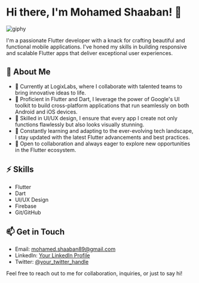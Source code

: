 # Hi there, I'm Mohamed Shaaban! 👋
![giphy](https://github.com/mohamedsyoussef/mohamedsyoussef/assets/72705926/0db6d158-dd1a-4c59-a98c-6230676a51ee)

I'm a passionate Flutter developer with a knack for crafting beautiful and functional mobile applications.  I've honed my skills in building responsive and scalable Flutter apps that deliver exceptional user experiences.

## 🚀 About Me

- 💼 Currently at LogixLabs, where I collaborate with talented teams to bring innovative ideas to life.
- 🔧 Proficient in Flutter and Dart, I leverage the power of Google's UI toolkit to build cross-platform applications that run seamlessly on both Android and iOS devices.
- 📱 Skilled in UI/UX design, I ensure that every app I create not only functions flawlessly but also looks visually stunning.
- 🌱 Constantly learning and adapting to the ever-evolving tech landscape, I stay updated with the latest Flutter advancements and best practices.
- 💬 Open to collaboration and always eager to explore new opportunities in the Flutter ecosystem.

## ⚡️ Skills

- Flutter
- Dart
- UI/UX Design
- Firebase
- Git/GitHub


## 📫 Get in Touch

- Email: mohamed.shaaban89@gmail.com
- LinkedIn: [Your LinkedIn Profile](https://www.linkedin.com/in/mohamedshaaban1989/)
- Twitter: [@your_twitter_handle](https://twitter.com/bat2011man)

Feel free to reach out to me for collaboration, inquiries, or just to say hi!

